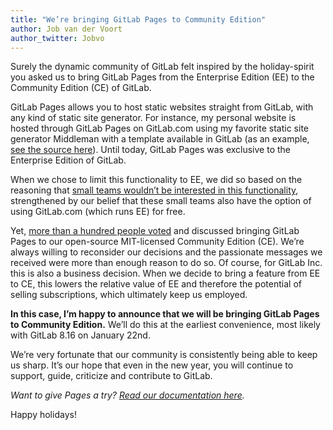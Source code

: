 ```yaml
---
title: "We’re bringing GitLab Pages to Community Edition"
author: Job van der Voort
author_twitter: Jobvo
---
```


Surely the dynamic community of GitLab felt inspired by the holiday-spirit you asked us to bring GitLab Pages from the Enterprise Edition (EE) to the Community Edition (CE) of GitLab.

GitLab Pages allows you to host static websites straight from GitLab, with any
kind of static site generator. For instance, my personal website is hosted
through GitLab Pages on GitLab.com using my favorite static site generator
Middleman with a template available in GitLab (as an example,
[see the source here][jobs-site]). Until today, GitLab Pages was exclusive to
the Enterprise Edition of GitLab.

[jobs-site]: https://gitlab.com/JobV/jobv.gitlab.io

When we chose to limit this functionality to EE, we did so based on the
reasoning that [small teams wouldn’t be interested in this
functionality][stewardship], strengthened by our belief
that these small teams also have the option of using GitLab.com (which runs EE)
for free.

[stewardship]: about.gitlab.com/about/#stewardship

Yet, [more than a hundred people voted][many-people] and discussed bringing
GitLab Pages to our open-source MIT-licensed Community Edition (CE). We’re
always willing to reconsider our decisions and the passionate messages we
received were more than enough reason to do so. Of course, for GitLab Inc. this
is also a business decision. When we decide to bring a feature from EE to CE,
this lowers the relative value of EE and therefore the potential of selling
subscriptions, which ultimately keep us employed.

[many-people]: https://gitlab.com/gitlab-org/gitlab-ce/issues/14605

**In this case, I’m happy to announce that we will be bringing GitLab Pages to
Community Edition.** We’ll do this at the earliest convenience, most likely
with GitLab 8.16 on January 22nd.

We’re very fortunate that our community is consistently being able to keep us
sharp. It’s our hope that even in the new year, you will continue to support,
guide, criticize and contribute to GitLab.

_Want to give Pages a try? [Read our documentation here](https://docs.gitlab.com/ee/pages/README.html)._

Happy holidays!
